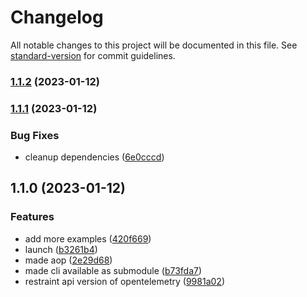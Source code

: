 # Changelog

All notable changes to this project will be documented in this file. See [standard-version](https://github.com/conventional-changelog/standard-version) for commit guidelines.

### [1.1.2](https://github.com/silenteer/submodule/compare/v1.1.1...v1.1.2) (2023-01-12)

### [1.1.1](https://github.com/silenteer/submodule/compare/v1.1.0...v1.1.1) (2023-01-12)


### Bug Fixes

* cleanup dependencies ([6e0cccd](https://github.com/silenteer/submodule/commit/6e0cccd134eccc5fe3448c680abec773eda736ba))

## 1.1.0 (2023-01-12)


### Features

* add more examples ([420f669](https://github.com/silenteer/submodule/commit/420f669d31ac05c407e33d736e80b7fb3e6c7900))
* launch ([b3261b4](https://github.com/silenteer/submodule/commit/b3261b4343dfe7738ac95c8fe729b43c521371bf))
* made aop ([2e29d68](https://github.com/silenteer/submodule/commit/2e29d68b39acde1319c5fbc68f94bed3dd700631))
* made cli available as submodule ([b73fda7](https://github.com/silenteer/submodule/commit/b73fda75e851a9566d0173391d4f32416524af86))
* restraint api version of opentelemetry ([9981a02](https://github.com/silenteer/submodule/commit/9981a02c9ab33787369b60d022e7896f96b163e1))
